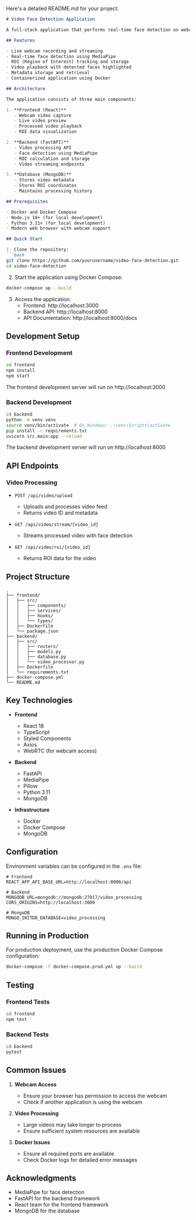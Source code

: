 Here's a detailed README.md for your project:

```markdown:README.md
# Video Face Detection Application

A full-stack application that performs real-time face detection on webcam video feeds, built with React, FastAPI, and MongoDB.

## Features

- Live webcam recording and streaming
- Real-time face detection using MediaPipe
- ROI (Region of Interest) tracking and storage
- Video playback with detected faces highlighted
- Metadata storage and retrieval
- Containerized application using Docker

## Architecture

The application consists of three main components:

1. **Frontend (React)**
   - Webcam video capture
   - Live video preview
   - Processed video playback
   - ROI data visualization

2. **Backend (FastAPI)**
   - Video processing API
   - Face detection using MediaPipe
   - ROI calculation and storage
   - Video streaming endpoints

3. **Database (MongoDB)**
   - Stores video metadata
   - Stores ROI coordinates
   - Maintains processing history

## Prerequisites

- Docker and Docker Compose
- Node.js 18+ (for local development)
- Python 3.11+ (for local development)
- Modern web browser with webcam support

## Quick Start

1. Clone the repository:
```bash
git clone https://github.com/yourusername/video-face-detection.git
cd video-face-detection
```

2. Start the application using Docker Compose:
```bash
docker-compose up --build
```

3. Access the application:
   - Frontend: http://localhost:3000
   - Backend API: http://localhost:8000
   - API Documentation: http://localhost:8000/docs

## Development Setup

### Frontend Development

```bash
cd frontend
npm install
npm start
```

The frontend development server will run on http://localhost:3000

### Backend Development

```bash
cd backend
python -m venv venv
source venv/bin/activate  # On Windows: .\venv\Scripts\activate
pip install -r requirements.txt
uvicorn src.main:app --reload
```

The backend development server will run on http://localhost:8000

## API Endpoints

### Video Processing

- `POST /api/video/upload`
  - Uploads and processes video feed
  - Returns video ID and metadata

- `GET /api/video/stream/{video_id}`
  - Streams processed video with face detection

- `GET /api/video/roi/{video_id}`
  - Returns ROI data for the video

## Project Structure

```
.
├── frontend/
│   ├── src/
│   │   ├── components/
│   │   ├── services/
│   │   ├── hooks/
│   │   └── types/
│   ├── Dockerfile
│   └── package.json
├── backend/
│   ├── src/
│   │   ├── routers/
│   │   ├── models.py
│   │   ├── database.py
│   │   └── video_processor.py
│   ├── Dockerfile
│   └── requirements.txt
├── docker-compose.yml
└── README.md
```

## Key Technologies

- **Frontend**
  - React 18
  - TypeScript
  - Styled Components
  - Axios
  - WebRTC (for webcam access)

- **Backend**
  - FastAPI
  - MediaPipe
  - Pillow
  - Python 3.11
  - MongoDB

- **Infrastructure**
  - Docker
  - Docker Compose
  - MongoDB

## Configuration

Environment variables can be configured in the `.env` file:

```env
# Frontend
REACT_APP_API_BASE_URL=http://localhost:8000/api

# Backend
MONGODB_URL=mongodb://mongodb:27017/video_processing
CORS_ORIGINS=http://localhost:3000

# MongoDB
MONGO_INITDB_DATABASE=video_processing
```

## Running in Production

For production deployment, use the production Docker Compose configuration:

```bash
docker-compose -f docker-compose.prod.yml up --build
```

## Testing

### Frontend Tests

```bash
cd frontend
npm test
```

### Backend Tests

```bash
cd backend
pytest
```

## Common Issues

1. **Webcam Access**
   - Ensure your browser has permission to access the webcam
   - Check if another application is using the webcam

2. **Video Processing**
   - Large videos may take longer to process
   - Ensure sufficient system resources are available

3. **Docker Issues**
   - Ensure all required ports are available
   - Check Docker logs for detailed error messages


## Acknowledgments

- MediaPipe for face detection
- FastAPI for the backend framework
- React team for the frontend framework
- MongoDB for the database




